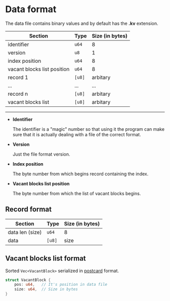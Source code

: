 # Data format
The data file contains binary values and by default has the **.kv** extension.

| Section                     | Type   | Size (in bytes) |
| --------------------------- | ------ | --------------- |
| identifier                  | `u64`  | 8               |
| version                     | `u8`   | 1               |
| index position              | `u64`  | 8               |
| vacant blocks list position | `u64`  | 8               |
| record 1                    | `[u8]` | arbitary        |
| ...                         | ...    | ...             |
| record n                    | `[u8]` | arbitary        |
| vacant blocks list          | `[u8]` | arbitary        |

---

- **Identifier**

    The identifier is a "magic" number so that using it the program can make sure that it is actually dealing with a file of the correct format.

- **Version**

    Just the file format version.

- **Index position**

    The byte number from which begins record containing the index.

- **Vacant blocks list position**

    The byte number from which the list of vacant blocks begins.


## Record format
| Section            | Type   | Size (in bytes) |
| -------            | ------ | --------------- |
| data len (size)    | `u64`  | 8               |
| data               | `[u8]` | size            |


## Vacant blocks list format
Sorted `Vec<VacantBlock>` serialized in [postcard](https://crates.io/crates/postcard) format.

```rust
struct VacantBlock {
    pos: u64,   // It's position in data file
    size: u64,  // Size in bytes
}
```
